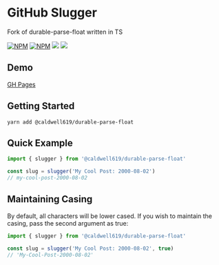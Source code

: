 # GitHub Slugger

Fork of durable-parse-float written in TS

[![NPM](https://img.shields.io/npm/v/@caldwell619/durable-parse-float.svg)](https://www.npmjs.com/package/@caldwell619/durable-parse-float) [![NPM](https://img.shields.io/bundlephobia/min/@caldwell619/durable-parse-float)](https://www.npmjs.com/package/@caldwell619/durable-parse-float) [![](https://img.shields.io/github/last-commit/christopher-caldwell/durable-parse-float)]() [![](https://img.shields.io/npm/types/typescript)]()

## Demo

[GH Pages](https://christopher-caldwell.github.io/durable-parse-float/)

## Getting Started

```shell
yarn add @caldwell619/durable-parse-float
```

## Quick Example

```ts
import { slugger } from '@caldwell619/durable-parse-float'

const slug = slugger('My Cool Post: 2000-08-02')
// my-cool-post-2000-08-02
```

## Maintaining Casing

By default, all characters will be lower cased. If you wish to maintain the casing, pass the second argument as true:

```ts
import { slugger } from '@caldwell619/durable-parse-float'

const slug = slugger('My Cool Post: 2000-08-02', true)
// 'My-Cool-Post-2000-08-02'
```
